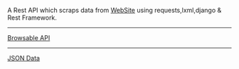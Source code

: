 A Rest API which scraps data from [WebSite](https://corona.gov.bd) using requests,lxml,django & Rest Framework.
___
[Browsable API](https://coronabdapi.herokuapp.com/api/)  
___
[JSON Data](https://coronabdapi.herokuapp.com/api/?format=json)

